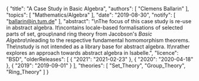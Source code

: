 {
    "title": "A Case Study in Basic Algebra",
    "authors": [
        "Clemens Ballarin"
    ],
    "topics": [
        "Mathematics/Algebra"
    ],
    "date": "2019-08-30",
    "notify": [
        "ballarin@in.tum.de"
    ],
    "abstract": "\nThe focus of this case study is re-use in abstract algebra.  It\ncontains locale-based formalisations of selected parts of set, group\nand ring theory from Jacobson's <i>Basic Algebra</i>\nleading to the respective fundamental homomorphism theorems.  The\nstudy is not intended as a library base for abstract algebra.  It\nrather explores an approach towards abstract algebra in Isabelle.",
    "licence": "BSD",
    "olderReleases": [
        {
            "2021": "2021-02-23"
        },
        {
            "2020": "2020-04-18"
        },
        {
            "2019": "2019-09-01"
        }
    ],
    "theories": [
        "Set_Theory",
        "Group_Theory",
        "Ring_Theory"
    ]
}